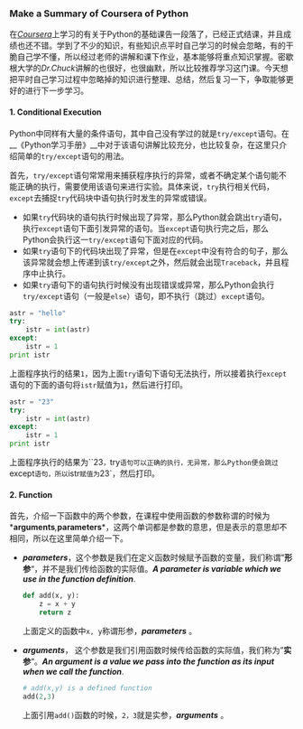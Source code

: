 ### Make  a Summary of Coursera  of Python 

在[*Coursera*](https://www.coursera.org/)上学习的有关于Python的基础课告一段落了，已经正式结课，并且成绩也还不错。学到了不少的知识，有些知识点平时自己学习的时候会忽略，有的干脆自己学不懂，所以经过老师的讲解和课下作业，基本能够将重点知识掌握。密歇根大学的*Dr.Chuck*讲解的也很好，也很幽默，所以比较推荐学习这门课。今天想把平时自己学习过程中忽略掉的知识进行整理、总结，然后复习一下，争取能够更好的进行下一步学习。

#### 1. Conditional Execution 

Python中同样有大量的条件语句，其中自己没有学过的就是`try/except`语句。在__《Python学习手册》__中对于该语句讲解比较充分，也比较复杂，在这里只介绍简单的`try/except`语句的用法。

首先，`try/except`语句常常用来捕获程序执行的异常，或者不确定某个语句能不能正确的执行，需要使用该语句来进行实验。具体来说，`try`执行相关代码，`except`去捕捉`try`代码块中语句执行时发生的异常或错误。

* 如果`try`代码块的语句执行时候出现了异常，那么Python就会跳出`try`语句，执行`except`语句下面引发异常的语句。当`except`语句执行完之后，那么Python会执行这一`try/except`语句下面对应的代码。
* 如果`try`语句下的代码块出现了异常，但是在`except`中没有符合的句子，那么该异常就会想上传递到该`try/except`之外，然后就会出现`Traceback`，并且程序中止执行。
* 如果`try`语句下的语句执行时候没有出现错误或异常，那么Python会执行`try/except`语句（一般是`else`）语句，即不执行（跳过）`except`语句。

```python
astr = "hello"
try:
    istr = int(astr)
except:
    istr = 1
print istr
```

上面程序执行的结果`1`，因为上面`try`语句下语句无法执行，所以接着执行`except`语句的下面的语句将`istr`赋值为`1`，然后进行打印。

```python
astr = "23"
try:
    istr = int(astr)
except:
    istr = 1
print istr
```

上面程序执行的结果为``23`，`try`语句可以正确的执行，无异常，那么Python便会跳过`except`语句，所以`istr`赋值为`23`，然后打印。

#### 2. Function

首先，介绍一下函数中的两个参数，在课程中使用函数的参数称谓的时候为*__arguments__*,*__parameters__*，这两个单词都是参数的意思，但是表示的意思却不相同，所以在这里简单介绍一下。

* *__parameters__*，这个参数是我们在定义函数时候赋予函数的变量，我们称谓”**形参**“，并不是我们传给函数的实际值。*__A parameter is variable which we use in the function definition__*.

  ```python
  def add(x, y):
      z = x + y
      return z
  ```

  上面定义的函数中`x, y`称谓形参，*__parameters__* 。

* *__arguments__*， 这个参数是我们引用函数时候传给函数的实际值，我们称为”**实参**“。*__An argument is a value we pass into the function  as its input when we call the function__*.

  ```python
  # add(x,y) is a defined function
  add(2,3)
  ```

  上面引用`add()`函数的时候，`2，3`就是实参，*__arguments__* 。